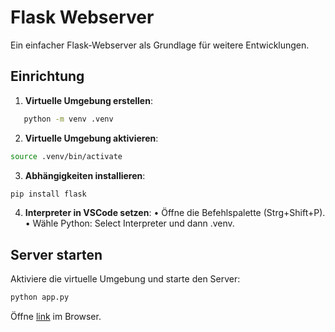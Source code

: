 # Flask Webserver

Ein einfacher Flask-Webserver als Grundlage für weitere Entwicklungen.

## Einrichtung

1. **Virtuelle Umgebung erstellen**:
```bash
   python -m venv .venv
```

2.	**Virtuelle Umgebung aktivieren**:
```bash
source .venv/bin/activate
```

3.	**Abhängigkeiten installieren**:
```bash
pip install flask
```

4.	**Interpreter in VSCode setzen**:
	•	Öffne die Befehlspalette (Strg+Shift+P).
	•	Wähle Python: Select Interpreter und dann .venv.

## Server starten

Aktiviere die virtuelle Umgebung und starte den Server:

```bash
python app.py
```

Öffne [link](http://127.0.0.1:5000) im Browser.
